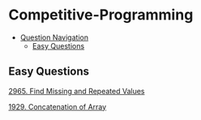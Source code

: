 # Competitive-Programming

- [Question Navigation](#markdown-navigation)
    - [Easy Questions](#easy-questions)


## Easy Questions
[2965. Find Missing and Repeated Values](https://github.com/vegetariancoder/competitive-programming/blob/main/leetcode/easy-question/2965.%20Find%20Missing%20and%20Repeated%20Values.py)

[1929. Concatenation of Array](https://github.com/vegetariancoder/competitive-programming/blob/main/leetcode/easy-question/1929.%Concatenation%of%Array.py)